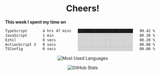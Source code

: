 <h1 align="center">Cheers!</h1>

**This week I spent my time on**
<!--START_SECTION:waka-->

```txt
TypeScript       4 hrs 47 mins   █████████████████████████   99.42 %
JavaScript       1 min           ░░░░░░░░░░░░░░░░░░░░░░░░░   00.38 %
Ezhil            0 secs          ░░░░░░░░░░░░░░░░░░░░░░░░░   00.20 %
ActionScript 3   0 secs          ░░░░░░░░░░░░░░░░░░░░░░░░░   00.00 %
TSConfig         0 secs          ░░░░░░░░░░░░░░░░░░░░░░░░░   00.00 %
```

<!--END_SECTION:waka-->

<p align="center"><img src="https://github-readme-stats.vercel.app/api/top-langs/?username=thnkrn&layout=compact&hide=html&theme=tokyonight" alt="Most Used Languages" /></p>

<p align="center"><img src="https://github-readme-stats.vercel.app/api?username=thnkrn&show_icons=true&count_private=true&theme=tokyonight&show=reviews&hide_rank=false&rank_icon=github" alt="GitHub Stats" /></p>

<!-- <p align="center"><a href="https://wakatime.com"><img src="https://wakatime.com/share/@thnkrn/40092326-d1bd-471b-89da-9a7c63939402.png" /></p>
 -->
